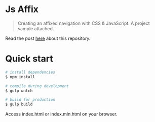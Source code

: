 Js Affix
===========

> Creating an affixed navigation with CSS & JavaScript. A project sample attached.

Read the post [here](https://www.codementor.io/lautiamkok/js-tips-creating-your-own-affix-with-css-jquery-cmdspt275) about this repository.

Quick start
=============

``` bash
# install dependencies
$ npm install

# compile during development
$ gulp watch

# build for production
$ gulp build
```

Access index.html or index.min.html on your browser.
